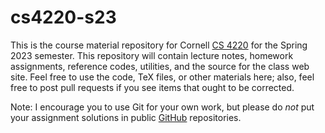 # cs4220-s23

This is the course material repository for Cornell [CS 4220][cs4220]
for the Spring 2023 semester.  This repository will contain lecture
notes, homework assignments, reference codes, utilities, and the
source for the class web site.  Feel free to use the code, TeX files,
or other materials here; also, feel free to post pull requests if you
see items that ought to be corrected.

Note: I encourage you to use Git for your own work, but please do *not*
put your assignment solutions in public [GitHub][gh] repositories.

[cs4220]: https://www.cs.cornell.edu/courses/cs4220/2023sp/
[gh]: http://github.com/
